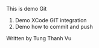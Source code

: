 This is demo Git

1. Demo XCode GIT integration
2. Demo how to commit and push

Written by Tung Thanh Vu

